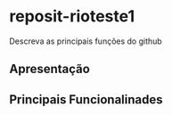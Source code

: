 # reposit-rioteste1
Descreva as principais funções do github

## Apresentação

## Principais Funcionalinades
